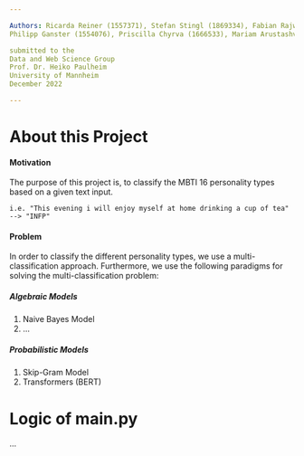 ```yaml
---

Authors: Ricarda Reiner (1557371), Stefan Stingl (1869334), Fabian Rajwa (1687954),
Philipp Ganster (1554076), Priscilla Chyrva (1666533), Mariam Arustashvili (1939130)

submitted to the
Data and Web Science Group
Prof. Dr. Heiko Paulheim
University of Mannheim
December 2022

---
```



# About this Project

#### Motivation
The purpose of this project is, to classify the MBTI 16 personality types based on a given text input.
   
    i.e. "This evening i will enjoy myself at home drinking a cup of tea" --> "INFP"
    
#### Problem
In order to classify the different personality types, we use a multi-classification approach. Furthermore,
we use the following paradigms for solving the multi-classification problem:

##### Algebraic Models
1) Naive Bayes Model
2) ...

##### Probabilistic Models
1) Skip-Gram Model
2) Transformers (BERT)




# Logic of main.py

...
